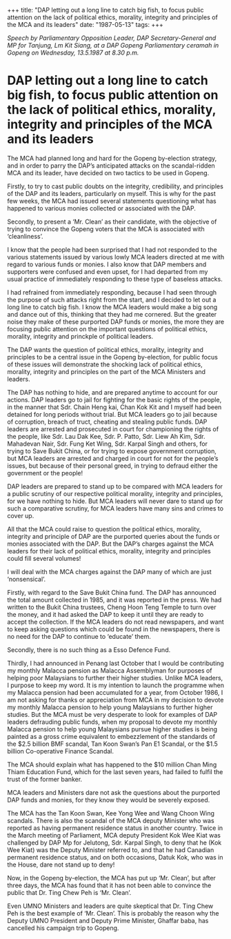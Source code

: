 +++ 
title: "DAP letting out a long line to catch big fish, to focus public attention on the lack of political ethics, morality, integrity and principles of the MCA and its leaders"
date: "1987-05-13"
tags:
+++

_Speech by Parliamentary Opposition Leader, DAP Secretary-General and MP for Tanjung, Lm Kit Siang, at a DAP Gopeng Parliamentary ceramah in Gopeng on Wednesday, 13.5.1987 at 8.30 p.m._

# DAP letting out a long line to catch big fish, to focus public attention on the lack of political ethics, morality, integrity and principles of the MCA and its leaders

The MCA had planned long and hard for the Gopeng by-election strategy, and in order to parry the DAP’s anticipated attacks on the scandal-ridden MCA and its leader, have decided on two tactics to be used in Gopeng.</u>

Firstly, to try to cast public doubts on the integrity, credibility, and principles of the DAP and its leaders, particularly on myself. This is why for the past few weeks, the MCA had issued several statements questioning what has happened to various monies collected or associated with the DAP.

Secondly, to present a ‘Mr. Clean’ as their candidate, with the objective of trying to convince the Gopeng voters that the MCA is associated with ‘cleanliness’.

I know that the people had been surprised that I had not responded to the various statements issued by various lowly MCA leaders directed at me with regard to various funds or monies. I also know that DAP members and supporters were confused and even upset, for I had departed from my usual practice of immediately responding to these type of baseless attacks.

I had refrained from immediately responding, because I had seen through the purpose of such attacks right from the start, and I decided to let out a long line to catch big fish. I know the MCA leaders would make a big song and dance out of this, thinking that they had me cornered. But the greater noise they make of these purported DAP funds or monies, the more they are focusing public attention on the important questions of political ethics, morality, integrity and princkple of political leaders.

The DAP wants the question of political ethics, morality, integrity and principles to be a central issue in the Gopeng by-election, for public focus of these issues will demonstrate the shocking lack of political ethics, morality, integrity and principles on the part of the MCA Ministers and leaders.

The DAP has nothing to hide, and are prepared anytime to account for our actions. DAP leaders go to jail for fighting for the basic rights of the people, in the manner that Sdr. Chain Heng kai, Chan Kok Kit and I myself had been detained for long periods without trial. But MCA leaders go to jail because of corruption, breach of truct, cheating and stealing public funds. DAP leaders are arrested and prosecuted in court for championing the rights of the people, like Sdr. Lau Dak Kee, Sdr. P. Patto, Sdr. Liew Ah Kim, Sdr. Mahadevan Nair, Sdr. Fung Ket Wing, Sdr. Karpal Singh and others, for trying to Save Bukit China, or for trying to expose government corruption, but MCA leaders are arrested and charged in court for not for the people’s issues, but because of their personal greed, in trying to defraud either the government or the people!

DAP leaders are prepared to stand up to be compared with MCA leaders for a public scrutiny of our respective political morality, integrity and principles, for we have nothing to hide. But MCA leaders will never dare to stand up for such a comparative scrutiny, for MCA leaders have many sins and crimes to cover up.


All that the MCA could raise to question the political ethics, morality, integrity and principle of DAP are the purported queries about the funds or monies associated with the DAP. But the DAP’s charges against the MCA leaders for their lack of political ethics, morality, integrity and principles could fill several volumes!

I will deal with the MCA charges against the DAP many of which are just ‘nonsensical’.

Firstly, with regard to the Save Bukit China fund. The DAP has announced the total amount collected in 1985, and it was reported in the press. We had written to the Bukit China trustees, Cheng Hoon Teng Temple to turn over the money, and it had asked the DAP to keep it until they are ready to accept the collection. If the MCA leaders do not read newspapers, and want to keep asking questions which could be found in the newspapers, there is no need for the DAP to continue to ‘educate’ them.

Secondly, there is no such thing as a Esso Defence Fund.

Thirdly, I had announced in Penang last October that I would be contributing my monthly Malacca pension as Malacca Assemblyman for purposes of helping poor Malaysians to further their higher studies. Unlike MCA leaders, I purpose to keep my word. It is my intention to launch the programme when my Malacca pension had been accumulated for a year, from October 1986, I am not asking for thanks or appreciation from MCA in my decision to devote my monthly Malacca pension to help young Malaysians to further higher studies. But the MCA must be very desperate to look for examples of DAP leaders defrauding public funds, when my proposal to devote my monthly Malacca pension to help young Malaysians pursue higher studies is being painted as a gross crime equivalent to embezzlement of the standards of the $2.5 billion BMF scandal, Tan Koon Swan’s Pan E1 Scandal, or the $1.5 billion Co-operative Finance Scandal.

The MCA should explain what has happened to the $10 million Chan Ming Thiam Education Fund, which for the last seven years, had failed to fulfil the trust of the former banker.

MCA leaders and Ministers dare not ask the questions about the purported DAP funds and monies, for they know they would be severely exposed.

The MCA has the Tan Koon Swan, Kee Yong Wee and Wang Choon Wing scandals. There is also the scandal of the MCA deputy Minister who was reported as having permanent residence status in another country. Twice in the March meeting of Parliament, MCA deputy President Kok Wee Kiat was challenged by DAP Mp for Jelutong, Sdr. Karpal Singh, to deny that he (Kok Wee Kiat) was the Deputy Minister referred to, and that he had Canadian permanent residence status, and on both occasions, Datuk Kok, who was in the House, dare not stand up to deny!

Now, in the Gopeng by-election, the MCA has put up ‘Mr. Clean’, but after three days, the MCA has found that it has not been able to convince the public that Dr. Ting Chew Peh is ‘Mr. Clean’.

Even UMNO Ministers and leaders are quite skeptical that Dr. Ting Chew Peh is the best example of ‘Mr. Clean’. This is probably the reason why the Deputy UMNO President and Deputy Prime Minister, Ghaffar baba, has cancelled his campaign trip to Gopeng.
 
